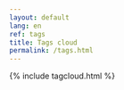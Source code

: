 ```yaml
---
layout: default
lang: en
ref: tags
title: Tags cloud
permalink: /tags.html
---
```


{% include tagcloud.html %}
